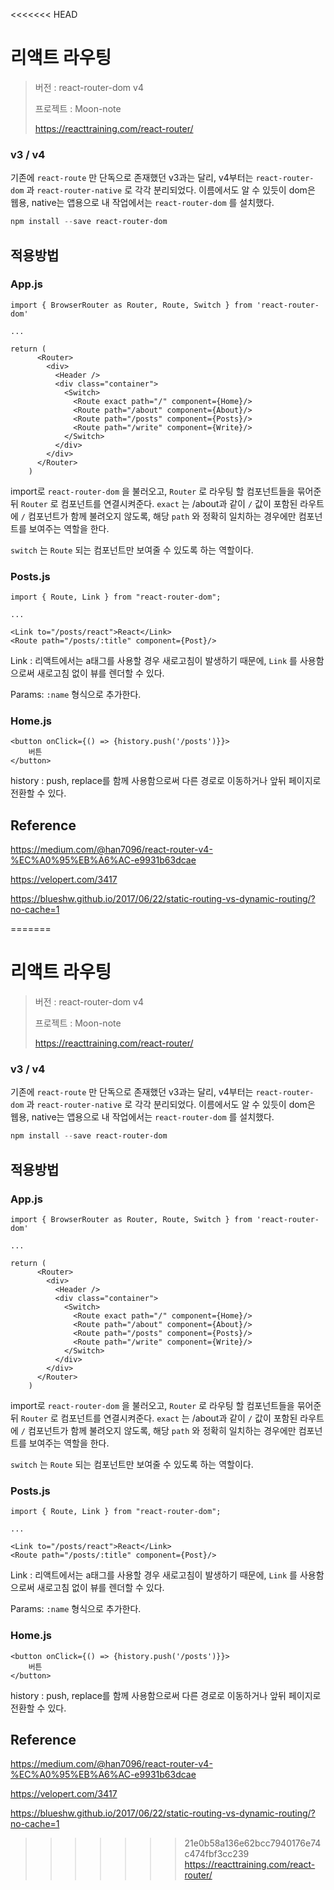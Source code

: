 <<<<<<< HEAD
# 리액트 라우팅

>  버전 : react-router-dom v4
>
> 프로젝트 : Moon-note
>
> https://reacttraining.com/react-router/



### v3 / v4

기존에 ```react-route``` 만 단독으로 존재했던 v3과는 달리, v4부터는 ```react-router-dom``` 과 ```react-router-native``` 로 각각 분리되었다. 이름에서도 알 수 있듯이 dom은 웹용, native는 앱용으로 내 작업에서는  ```react-router-dom``` 를 설치했다. 

```powershell
npm install --save react-router-dom
```



## 적용방법

### App.js

```react
import { BrowserRouter as Router, Route, Switch } from 'react-router-dom'

...

return (
      <Router>
        <div>
          <Header />
          <div class="container">
            <Switch>
              <Route exact path="/" component={Home}/>
              <Route path="/about" component={About}/>
              <Route path="/posts" component={Posts}/>
              <Route path="/write" component={Write}/>
            </Switch>
          </div>
        </div>
      </Router>
    )
```

import로 ```react-router-dom``` 을 불러오고, ```Router``` 로 라우팅 할 컴포넌트들을 묶어준 뒤 ```Router``` 로 컴포넌트를 연결시켜준다.  ```exact``` 는 /about과 같이 ```/``` 값이 포함된 라우트에 ```/``` 컴포넌트가 함께 불려오지 않도록, 해당 ```path``` 와 정확히 일치하는 경우에만 컴포넌트를 보여주는 역할을 한다.

```switch``` 는 ```Route``` 되는 컴포넌트만 보여줄 수 있도록 하는 역할이다.



### Posts.js

```react
import { Route, Link } from "react-router-dom";

...

<Link to="/posts/react">React</Link>
<Route path="/posts/:title" component={Post}/>
```

Link : 리액트에서는 a태그를 사용할 경우 새로고침이 발생하기 때문에, ```Link``` 를 사용함으로써 새로고침 없이 뷰를 렌더할 수 있다.

Params:  ```:name``` 형식으로 추가한다.



### Home.js

```react
<button onClick={() => {history.push('/posts')}}>
    버튼
</button>
```

history : push, replace를 함께 사용함으로써 다른 경로로 이동하거나 앞뒤 페이지로 전환할 수 있다.



### 

## Reference

https://medium.com/@han7096/react-router-v4-%EC%A0%95%EB%A6%AC-e9931b63dcae

https://velopert.com/3417

https://blueshw.github.io/2017/06/22/static-routing-vs-dynamic-routing/?no-cache=1

=======
# 리액트 라우팅

>  버전 : react-router-dom v4
>
> 프로젝트 : Moon-note
>
> https://reacttraining.com/react-router/



### v3 / v4

기존에 ```react-route``` 만 단독으로 존재했던 v3과는 달리, v4부터는 ```react-router-dom``` 과 ```react-router-native``` 로 각각 분리되었다. 이름에서도 알 수 있듯이 dom은 웹용, native는 앱용으로 내 작업에서는  ```react-router-dom``` 를 설치했다. 

```powershell
npm install --save react-router-dom
```



## 적용방법

### App.js

```react
import { BrowserRouter as Router, Route, Switch } from 'react-router-dom'

...

return (
      <Router>
        <div>
          <Header />
          <div class="container">
            <Switch>
              <Route exact path="/" component={Home}/>
              <Route path="/about" component={About}/>
              <Route path="/posts" component={Posts}/>
              <Route path="/write" component={Write}/>
            </Switch>
          </div>
        </div>
      </Router>
    )
```

import로 ```react-router-dom``` 을 불러오고, ```Router``` 로 라우팅 할 컴포넌트들을 묶어준 뒤 ```Router``` 로 컴포넌트를 연결시켜준다.  ```exact``` 는 /about과 같이 ```/``` 값이 포함된 라우트에 ```/``` 컴포넌트가 함께 불려오지 않도록, 해당 ```path``` 와 정확히 일치하는 경우에만 컴포넌트를 보여주는 역할을 한다.

```switch``` 는 ```Route``` 되는 컴포넌트만 보여줄 수 있도록 하는 역할이다.



### Posts.js

```react
import { Route, Link } from "react-router-dom";

...

<Link to="/posts/react">React</Link>
<Route path="/posts/:title" component={Post}/>
```

Link : 리액트에서는 a태그를 사용할 경우 새로고침이 발생하기 때문에, ```Link``` 를 사용함으로써 새로고침 없이 뷰를 렌더할 수 있다.

Params:  ```:name``` 형식으로 추가한다.



### Home.js

```react
<button onClick={() => {history.push('/posts')}}>
    버튼
</button>
```

history : push, replace를 함께 사용함으로써 다른 경로로 이동하거나 앞뒤 페이지로 전환할 수 있다.



### 

## Reference

https://medium.com/@han7096/react-router-v4-%EC%A0%95%EB%A6%AC-e9931b63dcae

https://velopert.com/3417

https://blueshw.github.io/2017/06/22/static-routing-vs-dynamic-routing/?no-cache=1

>>>>>>> 21e0b58a136e62bcc7940176e74c474fbf3cc239
https://reacttraining.com/react-router/